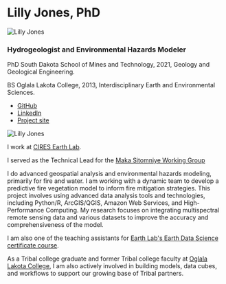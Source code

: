 # Lilly Jones, PhD
![Lilly Jones](https://lh3.googleusercontent.com/VFq5ImApa-GSwR5w1uPofBEV4ZvMK5ENlGUA9zPh_-HhR2dzWnZ2JQvHFNJsWZnTF-SPSatopVuJA80N9LZpXWo-E3RypLOOBMpYPGhg9ZQtGNhzME06nf6ljRW8WPXeky4Emg9qXWOPv8RFjrA_8Wj3vFb8qPE3ASwgMbDaNYaUQa7_Lu0mmA=w1280)
### Hydrogeologist and Environmental Hazards Modeler

PhD South Dakota School of Mines and Technology, 2021, Geology and Geological Engineering. 

BS Oglala Lakota College, 2013, Interdisciplinary Earth and Environmental Sciences.

- [GitHub](https://github.com/lijo8146)
- [LinkedIn](https://www.linkedin.com/in/lillysanovia/)
- [Project site](https://sites.google.com/view/yawapi/home)

![Lilly Jones](https://lh5.googleusercontent.com/9AokPmzrra5-H3F3qYtk7KkIYiX3ZZZSoI1a49WYJAzdEMXE6jgaN4QiS6255EGRM6V_bKMcWayW8izMY3yVueDGRi9i9R3VXZ9q1hoxgBC4hYUQA7kciva_ZeiLoPb9FA=w1280)

I work at [CIRES Earth Lab](https://earthlab.colorado.edu).

I served as the Technical Lead for the [Maka Sitomniye Working Group](https://cu-esiil.github.io/Maka-Sitomniya/#our-project)

I do advanced geospatial analysis and environmental hazards modeling, primarily for fire and water. I am working with a dynamic team to develop a predictive fire vegetation model to inform fire mitigation strategies. This project involves using advanced data analysis tools and technologies, including Python/R, ArcGIS/QGIS, Amazon Web Services, and High-Performance Computing. My research focuses on integrating multispectral remote sensing data and various datasets to improve the accuracy and comprehensiveness of the model. 

I am also one of the teaching assistants for [Earth Lab's Earth Data Science certificate course](https://www.earthdatascience.org). 

As a Tribal college graduate and former Tribal college faculty at [Oglala Lakota College](https://www.olc.edu), I am also actively involved in building models, data cubes, and workflows to support our growing base of Tribal partners.


